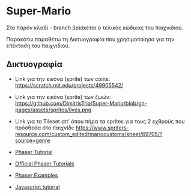 # Super-Mario

Στο παρόν κλαδί - branch βρίσκεται ο τελικός κώδικας του παιχνιδιού. 

Παρακάτω παραθέτω τη Δικτυογραφία που χρησιμοποίησα για την επέκταση του παιχνιδιού.

## Δικτυογραφία
- Link για την εικόνα (sprite) των coins: https://scratch.mit.edu/projects/49905542/
- Link για την εικόνα (sprite) των ζωών: https://github.com/DimitrisTria/Super-Mario/blob/gh-pages/assets/sprites/lives.png 
- Link για το Tileset απ' όπου πήρα τα sprites για τους 2 εχθρούς που πρόσθεσα στο παιχνίδι: https://www.spriters-resource.com/custom_edited/mariocustoms/sheet/69705/?source=genre

- [Phaser Tutorial](http://phaser.io/learn)
- [Official Phaser Tutorials](https://phaser.io/learn/official-tutorials)
- [Phaser Examples](http://phaser.io/examples)
- [Javascript tutorial](http://www.w3schools.com/js/)

